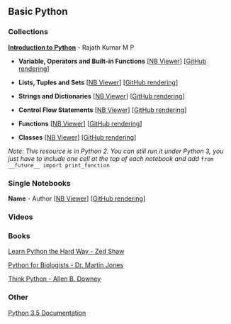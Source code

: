 ## Basic Python
### Collections
[**Introduction to Python**](https://github.com/rajathkumarmp/Python-Lectures) - Rajath Kumar M P

* __Variable, Operators and Built-in Functions__ [[NB Viewer](http://nbviewer.jupyter.org/github/rajathkumarmp/Python-Lectures/blob/master/01.ipynb)] [[GitHub rendering](https://github.com/rajathkumarmp/Python-Lectures/blob/master/01.ipynb)]

* __Lists, Tuples and Sets__ [[NB Viewer](http://nbviewer.jupyter.org/github/rajathkumarmp/Python-Lectures/blob/master/03.ipynb)] [[GitHub rendering](https://github.com/rajathkumarmp/Python-Lectures/blob/master/03.ipynb)]

* __Strings and Dictionaries__ [[NB Viewer](http://nbviewer.jupyter.org/github/rajathkumarmp/Python-Lectures/blob/master/04.ipynb)] [[GitHub rendering](https://github.com/rajathkumarmp/Python-Lectures/blob/master/04.ipynb)]

* __Control Flow Statements__ [[NB Viewer](http://nbviewer.jupyter.org/github/rajathkumarmp/Python-Lectures/blob/master/05.ipynb)] [[GitHub rendering](https://github.com/rajathkumarmp/Python-Lectures/blob/master/05.ipynb)]

* __Functions__ [[NB Viewer](http://nbviewer.jupyter.org/github/rajathkumarmp/Python-Lectures/blob/master/06.ipynb)] [[GitHub rendering](https://github.com/rajathkumarmp/Python-Lectures/blob/master/06.ipynb)]

* __Classes__ [[NB Viewer](http://nbviewer.jupyter.org/github/rajathkumarmp/Python-Lectures/blob/master/07.ipynb)] [[GitHub rendering](https://github.com/rajathkumarmp/Python-Lectures/blob/master/07.ipynb)]

*Note: This resource is in Python 2. You can still run it under Python 3, you just have to include one cell at the top of each notebook and add* `from __future__ import print_function`

### Single Notebooks
__Name__ - Author [[NB Viewer]()] [[GitHub rendering]()]

### Videos


### Books
[Learn Python the Hard Way - Zed Shaw](http://learnpythonthehardway.org)

[Python for Biologists - Dr. Martin Jones](http://pythonforbiologists.com)

[Think Python - Allen B. Downey](http://greenteapress.com/wp/think-python-2e/)

### Other
[Python 3.5 Documentation](https://docs.python.org/3.5/index.html) 
